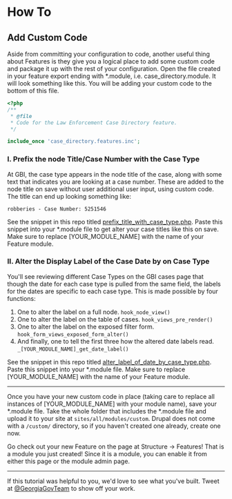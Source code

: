 # How To

## Add Custom Code

Aside from committing your configuration to code, another useful thing about Features is they give you a logical place to add some custom code and package it up with the rest of your configuration. Open the file created in your feature export ending with \*.module, i.e. case_directory.module. It will look something like this. You will be adding your custom code to the bottom of this file.

```php
<?php
/**
 * @file
 * Code for the Law Enforcement Case Directory feature.
 */

include_once 'case_directory.features.inc';
```

### I. Prefix the node Title/Case Number with the Case Type

At GBI, the case type appears in the node title of the case, along with some text that indicates you are looking at a case number. These are added to the node title on save without user additional user input, using custom code. The title can end up looking something like:

`robberies - Case Number: 5251546`

See the snippet in this repo titled [prefix_title_with_case_type.php](snippets/prefix_title_with_case_type.php). Paste this snippet into your \*.module file to get alter your case titles like this on save. Make sure to replace [YOUR_MODULE_NAME] with the name of your Feature module.

### II. Alter the Display Label of the Case Date by on Case Type

You'll see reviewing different Case Types on the GBI cases page that though the date for each case type is pulled from the same field, the labels for the dates are specific to each case type. This is made possible by four functions:
1. One to alter the label on a full node. `hook_node_view()`
2. One to alter the label on the table of cases. `hook_views_pre_render()`
3. One to alter the label on the exposed filter form. `hook_form_views_exposed_form_alter()`
4. And finally, one to tell the first three how the altered date labels read. `_[YOUR_MODULE_NAME]_get_date_label()`

See the snippet in this repo titled [alter_label_of_date_by_case_type.php](snippets/alter_label_of_date_by_case_type.php). Paste this snippet into your \*.module file. Make sure to replace [YOUR_MODULE_NAME] with the name of your Feature module.

-------------------------------------------------------

Once you have your new custom code in place (taking care to replace all instances of [YOUR_MODULE_NAME] with your module name), save your \*.module file. Take the whole folder that includes the \*.module file and upload it to your site at `sites/all/modules/custom`. Drupal does not come with a `/custom/` directory, so if you haven't created one already, create one now.

Go check out your new Feature on the page at Structure -> Features! That is a module you just created! Since it is a module, you can enable it from either this page or the module admin page.

-------------------------------------------------------

If this tutorial was helpful to you, we'd love to see what you've built. Tweet at [@GeorgiaGovTeam](https://twitter.com/georgiagovteam) to show off your work.

